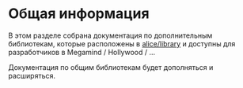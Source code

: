 # Общая информация

В этом разделе собрана документация по дополнительным библиотекам, которые расположены в [alice/library](https://a.yandex-team.ru/arc/trunk/arcadia/alice/library) и доступны для разработчиков в Megamind / Hollywood / ...

Документация по общим библиотекам будет дополняться и расширяться.

